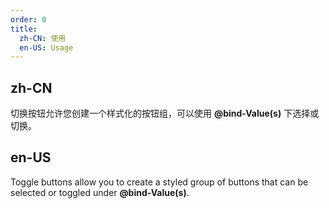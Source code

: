 ```yaml
---
order: 0
title:
  zh-CN: 使用
  en-US: Usage
---
```


## zh-CN

切换按钮允许您创建一个样式化的按钮组，可以使用 **@bind-Value(s)** 下选择或切换。

## en-US

Toggle buttons allow you to create a styled group of buttons that can be selected or toggled under **@bind-Value(s)**.
